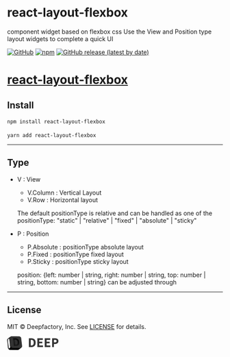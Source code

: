 # <div align="left">

<h1>react-layout-flexbox</h1>

<p>
component widget based on flexbox css
Use the View and Position type layout widgets to complete a quick UI

</p>
</div>

[![GitHub](https://img.shields.io/github/license/beforesemicolon/flatlist-react)](https://github.com/deep-hwan/react-image-cached-resizer/blob/master/LICENSE)
[![npm](https://img.shields.io/npm/v/flatlist-react)](https://github.com/deep-hwan/react-image-cached-resizer)
[![GitHub release (latest by date)](https://img.shields.io/github/v/release/beforesemicolon/flatlist-react)](https://github.com/deep-hwan/react-layout-flexbox)

# [react-layout-flexbox](https://github.com/deep-hwan/react-layout-flexbox)

</div>

## Install

    npm install react-layout-flexbox

    yarn add react-layout-flexbox

---

## Type

- V : View

  - V.Column : Vertical Layout
  - V.Row : Horizontal layout

  The default positionType is relative and can be handled as one of the positionType: "static" | "relative" | "fixed" | "absolute" | "sticky"

- P : Position

  - P.Absolute : positionType absolute layout
  - P.Fixed : positionType fixed layout
  - P.Sticky : positionType sticky layout

  position: {left: number | string, right: number | string, top: number | string, bottom: number | string} can be adjusted through

---

## License

MIT © Deepfactory, Inc. See [LICENSE](LICENSE) for details.

<!-- BOTTOM LOGO -->
<a title="DEEP" href="https://www.deepfactory.kr/">
  <picture>
    <source media="(prefers-color-scheme: dark)" srcset="./src/assets/deep-white.png">
    <img alt="Toss" src="./src/assets/deep-dark.png" width="120">
  </picture>
</a>
